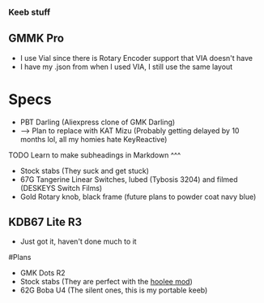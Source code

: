 ### Keeb stuff

## GMMK Pro
* I use Vial since there is Rotary Encoder support that VIA doesn't have
* I have my .json from when I used VIA, I still use the same layout
# Specs
* PBT Darling (Aliexpress clone of GMK Darling)
* --> Plan to replace with KAT Mizu (Probably getting delayed by 10 months lol, all my homies hate KeyReactive)

TODO Learn to make subheadings in Markdown ^^^
* Stock stabs (They suck and get stuck)
* 67G Tangerine Linear Switches, lubed (Tybosis 3204) and filmed (DESKEYS Switch Films)
* Gold Rotary knob, black frame (future plans to powder coat navy blue)

## KDB67 Lite R3
* Just got it, haven't done much to it

#Plans
* GMK Dots R2
* Stock stabs (They are perfect with the [hoolee mod](https://youtu.be/-vhpHjlkRgQ))
* 62G Boba U4 (The silent ones, this is my portable keeb)
